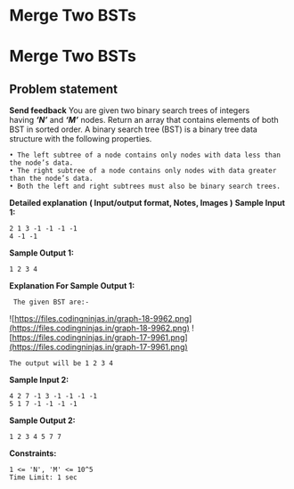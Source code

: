 # Merge Two BSTs

# Merge Two BSTs
## **Problem statement**
**Send feedback**
You are given two binary search trees of integers having ***‘N’*** and ***‘M’*** nodes. Return an array that contains elements of both BST in sorted order.
A binary search tree (BST) is a binary tree data structure with the following properties.
```
• The left subtree of a node contains only nodes with data less than the node’s data.
• The right subtree of a node contains only nodes with data greater than the node’s data.
• Both the left and right subtrees must also be binary search trees.
```
**Detailed explanation**
**( Input/output format, Notes, Images )**
**Sample Input 1:**
```
2 1 3 -1 -1 -1 -1
4 -1 -1
```
**Sample Output 1:**
```
1 2 3 4
```
**Explanation For Sample Output 1:**
```
 The given BST are:-
```
![https://files.codingninjas.in/graph-18-9962.png](https://files.codingninjas.in/graph-18-9962.png)
![https://files.codingninjas.in/graph-17-9961.png](https://files.codingninjas.in/graph-17-9961.png)
```
The output will be 1 2 3 4
```
**Sample Input 2:**
```
4 2 7 -1 3 -1 -1 -1 -1
5 1 7 -1 -1 -1 -1
```
**Sample Output 2:**
```
1 2 3 4 5 7 7
```
**Constraints:**
```
1 <= 'N', 'M' <= 10^5
Time Limit: 1 sec
```